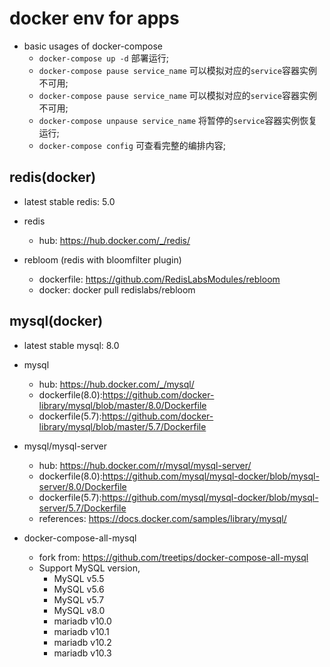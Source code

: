 # docker env for apps

- basic usages of docker-compose 
  - `docker-compose up -d` 部署运行;
  - `docker-compose pause service_name` 可以模拟对应的`service`容器实例不可用;
  - `docker-compose pause service_name` 可以模拟对应的`service`容器实例不可用;
  - `docker-compose unpause service_name` 将暂停的`service`容器实例恢复运行;
  - `docker-compose config` 可查看完整的编排内容;

## redis(docker) 

- latest stable redis: 5.0

- redis 
	- hub: https://hub.docker.com/_/redis/

- rebloom (redis with bloomfilter plugin)
	- dockerfile: https://github.com/RedisLabsModules/rebloom
	- docker: docker pull redislabs/rebloom

## mysql(docker)

- latest stable mysql: 8.0

- mysql
  - hub: https://hub.docker.com/_/mysql/
  - dockerfile(8.0):https://github.com/docker-library/mysql/blob/master/8.0/Dockerfile
  - dockerfile(5.7):https://github.com/docker-library/mysql/blob/master/5.7/Dockerfile

- mysql/mysql-server
  - hub: https://hub.docker.com/r/mysql/mysql-server/
  - dockerfile(8.0):https://github.com/mysql/mysql-docker/blob/mysql-server/8.0/Dockerfile
  - dockerfile(5.7):https://github.com/mysql/mysql-docker/blob/mysql-server/5.7/Dockerfile
  - references: https://docs.docker.com/samples/library/mysql/

- docker-compose-all-mysql
   - fork from: https://github.com/treetips/docker-compose-all-mysql
   - Support MySQL version,
     - MySQL v5.5
     - MySQL v5.6
     - MySQL v5.7
     - MySQL v8.0
     - mariadb v10.0
     - mariadb v10.1
     - mariadb v10.2
     - mariadb v10.3
	
